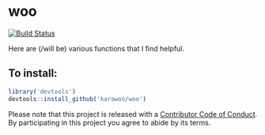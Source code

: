 woo
===

[![Build Status](https://api.travis-ci.org/karawoo/woo.png)](https://travis-ci.org/karawoo/woo)

Here are (/will be) various functions that I find helpful.

## To install:

```R
library('devtools')
devtools::install_github('karawoo/woo')
```

Please note that this project is released with a
[Contributor Code of Conduct](CONDUCT.md). By participating in this project you
agree to abide by its terms.
